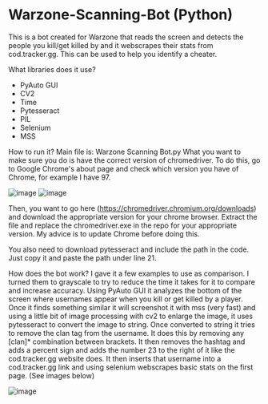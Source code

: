 # Warzone-Scanning-Bot (Python)
This is a bot created for Warzone that reads the screen and detects the people you kill/get killed by and it webscrapes their stats from cod.tracker.gg. This can be used to help you identify a cheater.

What libraries does it use?
* PyAuto GUI
* CV2
* Time
* Pytesseract
* PIL
* Selenium
* MSS

How to run it? 
Main file is: Warzone Scanning Bot.py
What you want to make sure you do is have the correct version of chromedriver. 
To do this, go to Google Chrome's about page and check which version you have of Chrome, for example I have 97.

![image](https://user-images.githubusercontent.com/47039827/150620152-56ea6a67-d0fb-4c15-8448-01ccdc3a7ac8.png)
![image](https://user-images.githubusercontent.com/47039827/150620192-f350a8c3-c8e7-45b1-92af-8925171f1d9c.png)

Then, you want to go here (https://chromedriver.chromium.org/downloads) and download the appropriate version for your chrome browser. 
Extract the file and replace the chromedriver.exe in the repo for your appropriate version. My advice is to update Chrome before doing this. 

You also need to download pytesseract and include the path in the code. Just copy it and paste the path under line 21. 

How does the bot work?
I gave it a few examples to use as comparison. I turned them to grayscale to try to reduce the time it takes for it to compare and increase accuracy. Using PyAuto GUI it analyzes the bottom of the screen where usernames appear when you kill or get killed by a player. Once it finds something similar it will screenshot it with mss (very fast) and using a little bit of image processing with cv2 to enlarge the image, it uses pytesseract to convert the image to string. Once converted to string it tries to remove the clan tag from the username. It does this by removing any [clan]* combination between brackets. It then removes the hashtag and adds a percent sign and adds the number 23 to the right of it like the cod.tracker.gg website does. It then inserts that username into a cod.tracker.gg link and using selenium webscrapes basic stats on the first page. (See images below)

![image](https://user-images.githubusercontent.com/47039827/162818479-eae5ec8e-b938-4ceb-9b68-5f3ad1fb06af.png)

